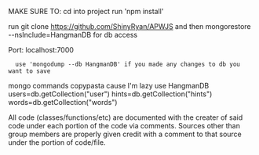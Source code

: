 MAKE SURE TO:
cd into project
run 'npm install' 
 
run git clone https://github.com/ShinyRyan/APWJS and then
      mongorestore --nsInclude=HangmanDB for db access

Port:
localhost:7000

      use 'mongodump --db HangmanDB' if you made any changes to db you want to save

mongo commands copypasta cause I'm lazy
      use HangmanDB
      users=db.getCollection("user") 
      hints=db.getCollection("hints")
      words=db.getCollection("words")
      
All code (classes/functions/etc) are documented with the creater of said code under each portion of the code via comments.
Sources other than group members are properly given credit with a comment to that source under the portion of code/file.
